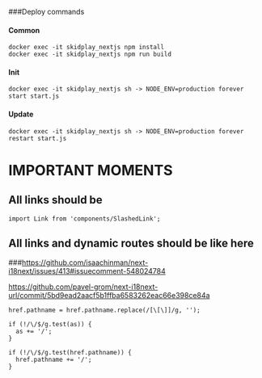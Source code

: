 ###Deploy commands
#### Common
```
docker exec -it skidplay_nextjs npm install
docker exec -it skidplay_nextjs npm run build
```
#### Init
```
docker exec -it skidplay_nextjs sh -> NODE_ENV=production forever start start.js
```
#### Update
```
docker exec -it skidplay_nextjs sh -> NODE_ENV=production forever restart start.js
```

# IMPORTANT MOMENTS
## All links should be
```
import Link from 'components/SlashedLink';
```
## All links and dynamic routes should be like here
###https://github.com/isaachinman/next-i18next/issues/413#issuecomment-548024784

https://github.com/pavel-grom/next-i18next-url/commit/5bd9ead2aacf5b1ffba6583262eac66e398ce84a
```
href.pathname = href.pathname.replace(/[\[\]]/g, '');

if (!/\/$/g.test(as)) {
  as += '/';
}

if (!/\/$/g.test(href.pathname)) {
  href.pathname += '/';
}
```